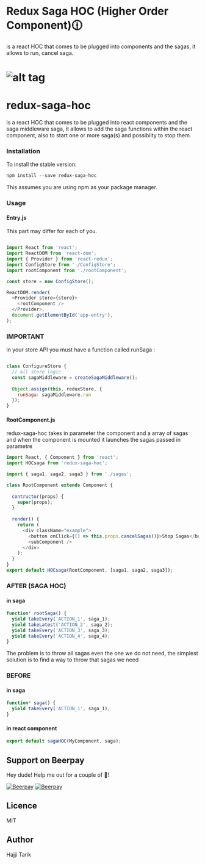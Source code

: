 # Redux Saga HOC (Higher Order Component):clock1230:
is a react HOC that comes to be plugged into components and the sagas, it allows to run, cancel saga.
# ![alt tag](http://i.imgur.com/sfbpiE8.png)

# redux-saga-hoc
is a react HOC that comes to be plugged into react components and the saga middleware saga, it allows to add the saga functions within the react component, also to start one or more saga(s) and possiblity to stop them.

### Installation
To install the stable version:

```js
npm install --save redux-saga-hoc
````
This assumes you are using npm as your package manager.

### Usage

#### Entry.js
This part may differ for each of you.
```js

import React from 'react';
import ReactDOM from 'react-dom';
import { Provider } from 'react-redux';
import ConfigStore from './ConfigStore';
import rootComponent from './rootComponent';

const store = new ConfigStore();

ReactDOM.render(
  <Provider store={store}>
    <rootComponent />
  </Provider>,
  document.getElementById('app-entry'),
);

```

### IMPORTANT
in your store API you must have a function called runSaga :
```js

class ConfigureStore {
  // all store logic
  const sagaMiddleware = createSagaMiddleware();
  
  Object.assign(this, reduxStore, {
    runSaga: sagaMiddleware.run
  });
}

```

#### RootComponent.js

redux-saga-hoc takes in parameter the component and a array of sagas and when the component is mounted it launches the sagas passed in parametre

```js
import React, { Component } from 'react';
import HOCsaga from 'redux-saga-hoc';

import { saga1, saga2, saga3 } from './sagas';

class RootComponent extends Component {
  
  contructor(props) {
    super(props);
  }
  
  render() {
    return (
      <div className="example">
        <button onClick={() => this.props.cancelSagas()}>Stop Sagas</button>
        <subComponent />
      </div>
    );
  }
}
export default HOCsaga(RootComponent, [saga1, saga2, saga3]);

```

### AFTER (SAGA HOC)

#### in saga
```js
function* rootSaga() {
  yield takeEvery('ACTION_1', saga_1);
  yield takeLatest('ACTION_2', saga_2);
  yield takeEvery('ACTION_3', saga_3);
  yield takeEvery('ACTION_4', saga_4);
}
```
The problem is to throw all sagas even the one we do not need, the simplest solution is to find a way to throw that sagas we need

### BEFORE
#### in saga
```js
function* saga() {
  yield takeEvery('ACTION_1', saga_1);
}
```
#### in react component
```js
export default sagaHOC(MyComponent, saga);
```

## Support on Beerpay
Hey dude! Help me out for a couple of :beers:!

[![Beerpay](https://beerpay.io/hajjiTarik/redux-saga-hoc/badge.svg?style=beer-square)](https://beerpay.io/hajjiTarik/redux-saga-hoc)  [![Beerpay](https://beerpay.io/hajjiTarik/redux-saga-hoc/make-wish.svg?style=flat-square)](https://beerpay.io/hajjiTarik/redux-saga-hoc?focus=wish)


## Licence
MIT

## Author
Hajji Tarik
